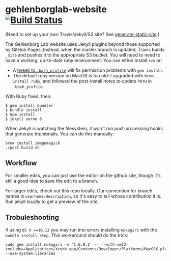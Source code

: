 # gehlenborglab-website [![Build Status](https://travis-ci.org/hms-dbmi/gehlenborglab-website.svg?branch=master)](https://travis-ci.org/hms-dbmi/gehlenborglab-website)

(Need to set up your own Travis/Jekyll/S3 site? See [generate-static-site](https://github.com/hms-dbmi/generate-static-site).)

The Gehlenborg Lab website uses Jekyll plugins beyond those supported by GitHub Pages.
Instead, when the master branch is updated, Travis builds `_site` and pushes it
to the appropriate S3 bucket. You will need to need to have a working, up-to-date ruby environment:
You can either install `rvm` or:

- A [tweak to `.bash_profile`](https://www.michaelehead.com/2016/02/06/installing-gems-without-sudo.html) will fix permission problems with `gem install`.
- The default ruby version on MacOS is too old: I upgraded with `brew install ruby`,
and followed the post-install notes to update `PATH` in `.bash_profile`.

With Ruby fixed, then:

```
$ gem install bundler
$ bundle install
$ npm install
$ jekyll serve &
```

When Jekyll is watching the filesystem, it won't run post-processing hooks that
generate thumbnails. You can do this manually:

```
brew install imagemagick
./post-build.sh
```

## Workflow

For smaller edits, you can just use the editor on the github site, though it's still a good idea to save the edit to a branch.

For larger edits, check out this repo locally. Our convention for branch names is `username/description`, so it's easy to tell whose contribution it is.
Run jekyll locally to get a preview of the site.

## Trobuleshooting

If using `OS X >=10.12` you may run into errors installing `nokogiri` with the `bundle install step`.
This workaround should do the trick:
```
sudo gem install nokogiri -v '1.6.8.1' -- --with-xml2-include=/Applications/Xcode.app/Contents/Developer/Platforms/MacOSX.platform/Developer/SDKs/MacOSX10.12.sdk/usr/include/libxml2 --use-system-libraries
```
